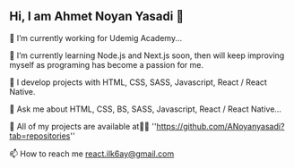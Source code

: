 ## Hi, I am Ahmet Noyan Yasadi 👋


🔭 I’m currently working for Udemig Academy...

🌱 I’m currently learning Node.js and Next.js soon, then will keep improving myself as programing has become a passion for me.

🔮 I develop projects with HTML, CSS, SASS, Javascript, React / React Native.

💬 Ask me about HTML, CSS, BS, SASS, Javascript, React / React Native...

👀 All of my projects are available at👨‍💻 ''https://github.com/ANoyanyasadi?tab=repositories''

📫 How to reach me react.ilk6ay@gmail.com




